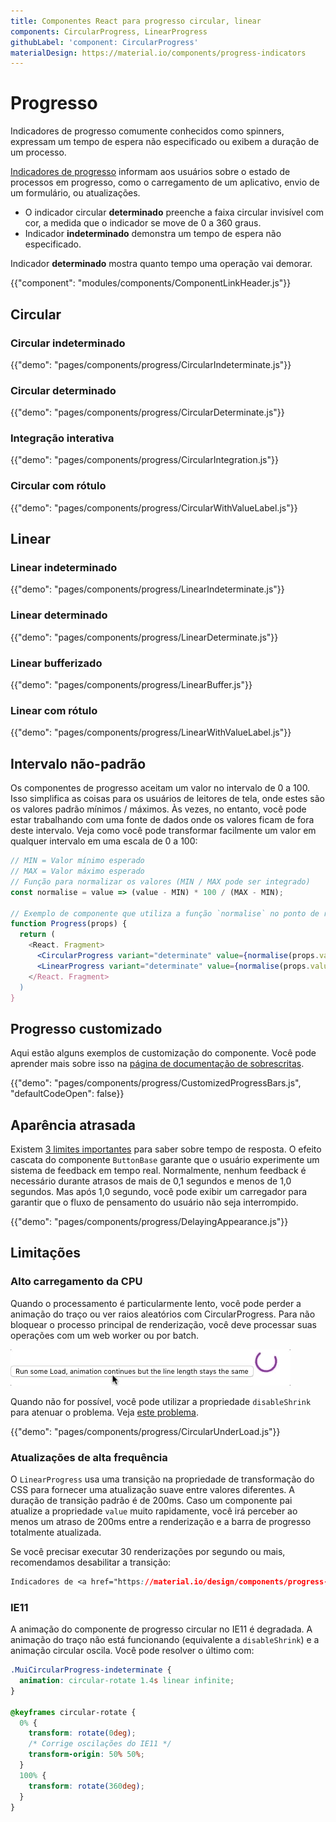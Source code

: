 ```yaml
---
title: Componentes React para progresso circular, linear
components: CircularProgress, LinearProgress
githubLabel: 'component: CircularProgress'
materialDesign: https://material.io/components/progress-indicators
---
```


# Progresso

<p class="description">Indicadores de progresso comumente conhecidos como spinners, expressam um tempo de espera não especificado ou exibem a duração de um processo.</p>

[Indicadores de progresso](https://material.io/design/components/progress-indicators.html) informam aos usuários sobre o estado de processos em progresso, como o carregamento de um aplicativo, envio de um formulário, ou atualizações.

- O indicador circular **determinado** preenche a faixa circular invisível com cor, a medida que o indicador se move de 0 a 360 graus.
- Indicador **indeterminado** demonstra um tempo de espera não especificado.

Indicador **determinado** mostra quanto tempo uma operação vai demorar.

{{"component": "modules/components/ComponentLinkHeader.js"}}

## Circular

### Circular indeterminado

{{"demo": "pages/components/progress/CircularIndeterminate.js"}}

### Circular determinado

{{"demo": "pages/components/progress/CircularDeterminate.js"}}

### Integração interativa

{{"demo": "pages/components/progress/CircularIntegration.js"}}

### Circular com rótulo

{{"demo": "pages/components/progress/CircularWithValueLabel.js"}}

## Linear

### Linear indeterminado

{{"demo": "pages/components/progress/LinearIndeterminate.js"}}

### Linear determinado

{{"demo": "pages/components/progress/LinearDeterminate.js"}}

### Linear bufferizado

{{"demo": "pages/components/progress/LinearBuffer.js"}}

### Linear com rótulo

{{"demo": "pages/components/progress/LinearWithValueLabel.js"}}

## Intervalo não-padrão

Os componentes de progresso aceitam um valor no intervalo de 0 a 100. Isso simplifica as coisas para os usuários de leitores de tela, onde estes são os valores padrão mínimos / máximos. Às vezes, no entanto, você pode estar trabalhando com uma fonte de dados onde os valores ficam de fora deste intervalo. Veja como você pode transformar facilmente um valor em qualquer intervalo em uma escala de 0 a 100:

```jsx
// MIN = Valor mínimo esperado
// MAX = Valor máximo esperado
// Função para normalizar os valores (MIN / MAX pode ser integrado)
const normalise = value => (value - MIN) * 100 / (MAX - MIN);

// Exemplo de componente que utiliza a função `normalise` no ponto de renderização.
function Progress(props) {
  return (
    <React. Fragment>
      <CircularProgress variant="determinate" value={normalise(props.value)} />
      <LinearProgress variant="determinate" value={normalise(props.value)} />
    </React. Fragment>
  )
}
```

## Progresso customizado

Aqui estão alguns exemplos de customização do componente. Você pode aprender mais sobre isso na [página de documentação de sobrescritas](/customization/components/).

{{"demo": "pages/components/progress/CustomizedProgressBars.js", "defaultCodeOpen": false}}

## Aparência atrasada

Existem [3 limites importantes](https://www.nngroup.com/articles/response-times-3-important-limits/) para saber sobre tempo de resposta. O efeito cascata do componente `ButtonBase` garante que o usuário experimente um sistema de feedback em tempo real. Normalmente, nenhum feedback é necessário durante atrasos de mais de 0,1 segundos e menos de 1,0 segundos. Mas após 1,0 segundo, você pode exibir um carregador para garantir que o fluxo de pensamento do usuário não seja interrompido.

{{"demo": "pages/components/progress/DelayingAppearance.js"}}

## Limitações

### Alto carregamento da CPU

Quando o processamento é particularmente lento, você pode perder a animação do traço ou ver raios aleatórios com CircularProgress. Para não bloquear o processo principal de renderização, você deve processar suas operações com um web worker ou por batch.

![carga pesada](/static/images/progress/heavy-load.gif)

Quando não for possível, você pode utilizar a propriedade `disableShrink` para atenuar o problema. Veja [este problema](https://github.com/mui-org/material-ui/issues/10327).

{{"demo": "pages/components/progress/CircularUnderLoad.js"}}

### Atualizações de alta frequência

O `LinearProgress` usa uma transição na propriedade de transformação do CSS para fornecer uma atualização suave entre valores diferentes. A duração de transição padrão é de 200ms. Caso um componente pai atualize a propriedade  `value` muito rapidamente, você irá perceber ao menos um atraso de 200ms entre a renderização e a barra de progresso totalmente atualizada.

Se você precisar executar 30 renderizações por segundo ou mais, recomendamos desabilitar a transição:

```css
Indicadores de <a href="https://material.io/design/components/progress-indicators.html#linear-progress-indicators">progresso linear</a>.
```

### IE11

A animação do componente de progresso circular no IE11 é degradada. A animação do traço não está funcionando (equivalente a `disableShrink`) e a animação circular oscila. Você pode resolver o último com:

```css
.MuiCircularProgress-indeterminate {
  animation: circular-rotate 1.4s linear infinite;
}

@keyframes circular-rotate {
  0% {
    transform: rotate(0deg);
    /* Corrige oscilações do IE11 */
    transform-origin: 50% 50%;
  }
  100% {
    transform: rotate(360deg);
  }
}
```
